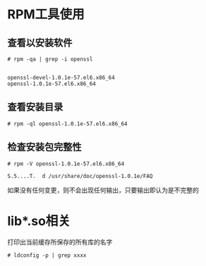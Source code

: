 RPM工具使用
=========

查看以安装软件
-----------
```
# rpm -qa | grep -i openssl


openssl-devel-1.0.1e-57.el6.x86_64
openssl-1.0.1e-57.el6.x86_64
```

查看安装目录
----------
```
# rpm -ql openssl-1.0.1e-57.el6.x86_64
```
检查安装包完整性
-------------
```
# rpm -V openssl-1.0.1e-57.el6.x86_64

S.5....T.  d /usr/share/doc/openssl-1.0.1e/FAQ
```
如果没有任何变更，则不会出现任何输出，只要输出即认为是不完整的

lib*.so相关
==========
打印出当前缓存所保存的所有库的名字
```
# ldconfig -p | grep xxxx
```